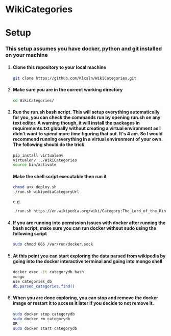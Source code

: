# WikiCategories
# Setup
### This setup assumes you have docker, python and git installed on your machine

1. #### Clone this repository to your local machine
    ```sh
    git clone https://github.com/Klcsln/WikiCategories.git
    ```
2. #### Make sure you are in the correct working directory
    ```sh
    cd WikiCategories/
    ```
3. #### Run the run.sh bash script. This will setup everything automatically for you, you can check the commands run by opening run.sh on any text editor. A warning though, it will install the packages in requirements.txt globally without creating a virtual environment as I didn't want to spend more time figuring that out. It's 4 am. So I would recommend running everything in a virtual environment of your own. The following should do the trick
    ```sh
    pip install virtualenv
    virtualenv ../WikiCategories
    source bin/activate
    ``` 
    #### Make the shell script executable then run it
    ```sh
    chmod u+x deploy.sh
    ./run.sh wikipediaCategoryUrl
    ```
    e.g.
     ```sh
    ./run.sh https://en.wikipedia.org/wiki/Category:The_Lord_of_the_Rings
    ```
4. #### If you are running into permission issues with docker after running the bash script, make sure you can run docker without sudo using the following script
    ```sh
    sudo chmod 666 /var/run/docker.sock
    ```
5. #### At this point you can start exploring the data parsed from wikipedia by going into the docker interactive terminal and going into mongo shell
    ```sh
    docker exec -it categorydb bash
    mongo
    use categories_db
    db.parsed_categories.find()
    ```
6. #### When you are done exploring, you can stop and remove the docker image or restart it to access it later if you decide to not remove it.
    ```sh
    sudo docker stop categorydb
    sudo docker rm categorydb 
    OR 
    sudo docker start categorydb
    ```
